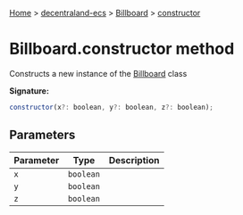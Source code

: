 [Home](./index) &gt; [decentraland-ecs](./decentraland-ecs.md) &gt; [Billboard](./decentraland-ecs.billboard.md) &gt; [constructor](./decentraland-ecs.billboard.constructor.md)

# Billboard.constructor method

Constructs a new instance of the [Billboard](./decentraland-ecs.billboard.md) class

**Signature:**
```javascript
constructor(x?: boolean, y?: boolean, z?: boolean);
```

## Parameters

|  Parameter | Type | Description |
|  --- | --- | --- |
|  `x` | `boolean` |  |
|  `y` | `boolean` |  |
|  `z` | `boolean` |  |

